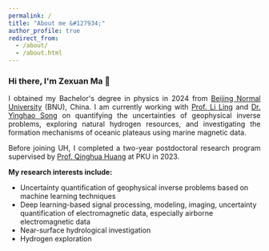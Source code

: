 ```yaml
---
permalink: /
title: "About me &#127934;"
author_profile: true
redirect_from: 
  - /about/
  - /about.html
---
```



<h3>Hi there, I'm Zexuan Ma &#128075;</h3>
<p align = "justify"> 
  I obtained my Bachelor's degree in physics in 2024 from <a href="https://www.bnuzh.edu.cn/" target="_blank" rel="noopener noreferrer">Beijing Normal University</a> (BNU), China. I am currently working with <a href="https://orcid.org/0000-0003-2335-6969" target="_blank" rel="noopener noreferrer">Prof. Li Ling</a> and <a href="https://orcid.org/0000-0001-9252-1417" target="_blank" rel="noopener noreferrer">Dr. Yinghao Song</a> on quantifying the uncertainties of geophysical inverse problems, exploring natural hydrogen resources, and investigating the formation mechanisms of oceanic plateaus using marine magnetic data.
</p>
<p align = "justify"> 
Before joining UH, I completed a two-year postdoctoral research program supervised by <a href="https://scholar.google.com/citations?user=mvImZ_oAAAAJ&hl=en&oi=ao" target="_blank" rel="noopener noreferrer">Prof. Qinghua Huang</a> at PKU in 2023.
</p>
<p align = "justify"> 
<strong>My research interests include:</strong>
</p>
  
<ul>
<li>Uncertainty quantification of geophysical inverse problems based on machine learning techniques</li>
<li>Deep learning-based signal processing, modeling, imaging, uncertainty quantification of electromagnetic data, especially airborne electromagnetic data</li>
<li>Near-surface hydrological investigation</li>
<li>Hydrogen exploration</li>
</ul>


